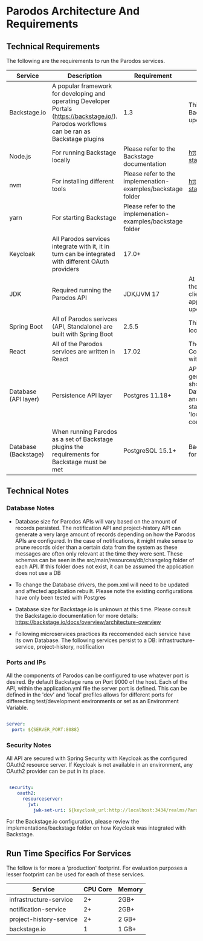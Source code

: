 # Parodos Architecture And Requirements

## Technical Requirements

The following are the requirements to run the Parodos services.

| Service      | Description | Requirement | Notes |
| ------------ | ----------- | ----------- | ----- |
| Backstage.io | A popular framework for developing and operating Developer Portals (https://backstage.io/). Parodos workflows can be ran as Backstage plugins | 1.3 | This is an old version of Backstage. There are plans to update this as time permits |
| Node.js | For running Backstage locally | Please refer to the Backstage documentation  | https://backstage.io/docs/getting-started/ |
| nvm | For installing different tools | Please refer to the implemenation-examples/backstage folder | https://backstage.io/docs/getting-started/configuration |
| yarn | For starting Backstage |  Please refer to the implemenation-examples/backstage folder | |
| Keycloak | All Parodos services integrate with it, it in turn can be integrated with different OAuth providers | 17.0+ |
| JDK | Required running the Parodos API | JDK/JVM 17 | At present JVM 17 seems to be the highest version of Java the clients running Parodos are approved to use. This can be updated on demand |
| Spring Boot | All of Parodos serivces (API, Standalone) are built with Spring Boot | 2.5.5 | This is only relevant for those looking change the Parodos code |
| React | All of the Parodos services are written in React | 17.02 | The applications makes use of the Context for State and is styled with Material UI 4.12.4  |
| Database (API layer)     | Persistence API layer | Postgres 11.18+ | APIs use JPA and Liquid base to generate schemas. In theory they should work with most popular Database by changing the driver and recompiling the code. When starting any Parodos API in the 'local' profile, an H2 database is configured for evaluations |
| Database (Backstage) | When running Parodos as a set of Backstage plugins the requirements for Backstage must be met | PostgreSQL 15.1+ | Backstage.io can also run SQLite for evaluations |

## Technical Notes

### Database Notes

- Database size for Parodos APIs will vary based on the amount of records persisted. The notification API and project-history API can generate a very large amount of records depending on how the Parodos APIs are configured. In the case of notifications, it might make sense to prune records older than a certain data from the system as these messages are often only relevant at the time they were sent. These schemas can be seen in the src/main/resources/db/changelog folder of each API. If this folder does not exist, it can be assumed the application does not use a DB

- To change the Database drivers, the pom.xml will need to be updated and affected application rebuilt. Please note the existing configurations have only been tested with Postgres

- Database size for Backstage.io is unknown at this time. Please consult the Backstage.io documentation for more details: https://backstage.io/docs/overview/architecture-overview

- Following microservices practices its reccomended each service have its own Database. The following services persist to a DB: infrastructure-service, project-history, notification

### Ports and IPs

All the components of Parodos can be configured to use whatever port is desired. By default Backstage runs on Port 9000 of the host. Each of the API, within the application.yml file the server port is defined. This can be defined in the 'dev' and 'local' profiles allows for different ports for differecting test/development environments or set as an Environment Variable.

```yaml

server:
  port: ${SERVER_PORT:8088}

```

### Security Notes

All API are secured with Spring Security with Keycloak as the configured OAuth2 resource server. If Keycloak is not available in an environment, any OAuth2 provider can be put in its place.

```yaml

 security:
    oauth2:
      resourceserver:
        jwt:
          jwk-set-uri: ${keycloak_url:http://localhost:3434/realms/Parodos/protocol/openid-connect/certs}

```

For the Backstage.io configuration, please review the implementations/backstage folder on how Keycloak was integrated with Backstage.

## Run Time Specifics For Services

The follow is for more a 'production' footprint. For evaluation purposes a lesser footprint can be used for each of these services.


| Service | CPU Core | Memory |
| --------| ---------|--------|
| infrastructure-service | 2+ | 2GB+ |
| notification-service | 2+ | 2GB+ |
| project-history-service | 2+ | 2 GB+ |
| backstage.io | 1 | 1 GB+ |
